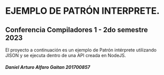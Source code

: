 # EJEMPLO DE PATRÓN INTERPRETE.

## Conferencia Compiladores 1 - 2do semestre 2023

El proyecto a continuación es un ejemplo de Patrón intérprete utilizando JISON y se ejecuta dentro de una API creada en NodeJS.

##### Daniel Arturo Alfaro Gaitan   201700857